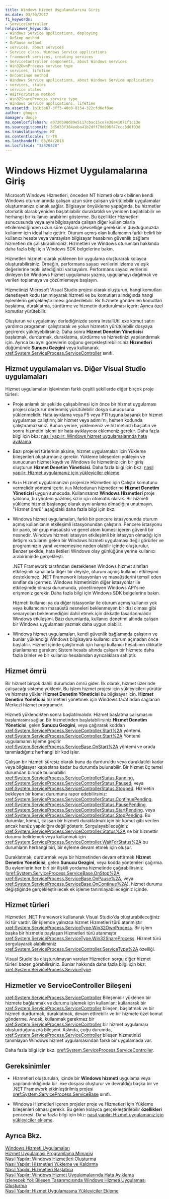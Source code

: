 ```yaml
---
title: Windows Hizmet Uygulamalarına Giriş
ms.date: 03/30/2017
f1_keywords:
- ServiceController
helpviewer_keywords:
- Windows Service applications, deploying
- OnStop method
- OnPause method
- services, about services
- Service class, Windows Service applications
- framework services, creating services
- ServiceController components, about Windows services
- Win32OwnProcess service type
- services, lifetime
- OnContinue method
- Windows Service applications, about Windows Service applications
- services, states
- service states
- WaitForStatus method
- Win32ShareProcess service type
- Windows Service applications, lifetime
ms.assetid: 1b1b5e67-3ff3-40c0-8154-322cfd6ef0ae
author: ghogen
manager: douge
ms.openlocfilehash: e0720b90d89e5117cbac15ce7e38a41071f1c13e
ms.sourcegitcommit: 3d5d33f384eeba41b2dff79d096f47ccc8d8f03d
ms.translationtype: MT
ms.contentlocale: tr-TR
ms.lasthandoff: 05/04/2018
ms.locfileid: "33520428"
---
```

# <a name="introduction-to-windows-service-applications"></a>Windows Hizmet Uygulamalarına Giriş
Microsoft Windows Hizmetleri, önceden NT hizmeti olarak bilinen kendi Windows oturumlarında çalışan uzun süre çalışan yürütülebilir uygulamalar oluşturmanıza olanak sağlar. Bilgisayar önyükleme yaptığında, bu hizmetler otomatik olarak yeniden başlatılabilir duraklatıldı ve yeniden başlatılabilir ve herhangi bir kullanıcı arabirimi gösterme. Bu özellikler Hizmetleri sunucusunda veya aynı bilgisayarda çalışan diğer kullanıcılarla etkilemediğinden uzun süre çalışan işlevselliğe gereksinim duyduğunuzda kullanım için ideal hale getirir. Oturum açmış olan kullanıcının farklı belirli bir kullanıcı hesabı veya varsayılan bilgisayar hesabının güvenlik bağlamı hizmetleri de çalıştırabilirsiniz. Hizmetleri ve Windows oturumları hakkında daha fazla bilgi için Windows SDK belgelerine bakın.  
  
 Hizmetleri hizmeti olarak yüklenen bir uygulama oluşturarak kolayca oluşturabilirsiniz. Örneğin, performans sayacı verilerini izleme ve eşik değerlerine tepki istediğinizi varsayalım. Performans sayacı verilerini dinleyen bir Windows hizmet uygulaması yazma, uygulamayı dağıtmak ve verileri toplamaya ve çözümlemeye başlayın.  
  
 Hizmetinizi Microsoft Visual Studio projesi olarak oluşturun, hangi komutları denetleyen kodu tanımlayarak hizmeti ve bu komutları alındığında hangi eylemlerin gerçekleştirilmesi gönderilebilir. Bir hizmete gönderilen komutları başlatma, duraklatma, sürdürme ve hizmetin durdurulması içerir; Ayrıca özel komutlar yürütebilir.  
  
 Oluşturun ve uygulamayı derlediğinizde sonra InstallUtil.exe komut satırı yardımcı programını çalıştırarak ve yolun hizmetin yürütülebilir dosyaya geçirerek yükleyebilirsiniz. Daha sonra **Hizmet Denetim Yöneticisi** başlatmak, durdurmak, duraklatma, sürdürme ve hizmetinizi yapılandırmak için. Ayrıca bu aynı görevlerin çoğunu gerçekleştirebilirsiniz **Hizmetleri** düğümünde **Sunucu Gezgini** veya kullanarak <xref:System.ServiceProcess.ServiceController> sınıfı.  
  
## <a name="service-applications-vs-other-visual-studio-applications"></a>Hizmet uygulamaları vs. Diğer Visual Studio uygulamaları  
 Hizmet uygulamaları işlevinden farklı çeşitli şekillerde diğer birçok proje türleri:  
  
-   Proje anlamlı bir şekilde çalışabilmesi için önce bir hizmet uygulaması projesi oluşturur derlenmiş yürütülebilir dosya sunucusuna yüklenmelidir. Hata ayıklama veya F5 veya F11 tuşuna basarak bir hizmet uygulaması çalıştırın; bir hizmet veya adımı'nı, hemen kodunda çalıştıramazsınız. Bunun yerine, yüklemeniz ve hizmetinizi başlatın ve sonra hizmetin işlemi bir hata ayıklayıcısı eklemeniz gerekir. Daha fazla bilgi için bkz: [nasıl yapılır: Windows hizmet uygulamalarında hata ayıklama](../../../docs/framework/windows-services/how-to-debug-windows-service-applications.md).  
  
-   Bazı projeleri türlerinin aksine, hizmet uygulamaları için Yükleme bileşenleri oluşturmanız gerekir. Yükleme bileşenleri yükleyin ve sunucunun hizmet kaydı ve Windows ile hizmetiniz için bir giriş oluşturun **Hizmet Denetim Yöneticisi**. Daha fazla bilgi için bkz: [nasıl yapılır: Hizmet uygulamanız için yükleyiciler ekleme](../../../docs/framework/windows-services/how-to-add-installers-to-your-service-application.md).  
  
-   `Main` Hizmet uygulamanızın projenize Hizmetleri için Çalıştır komutunu vermelidir yöntemi içerir. `Run` Metodunun hizmetlerine **Hizmet Denetim Yöneticisi** uygun sunucuda. Kullanırsanız **Windows Hizmetleri** proje şablonu, bu yöntem yazılmış sizin için otomatik olarak. Bir hizmeti yükleme hizmet başlangıç olarak aynı anlama olmadığını unutmayın. "Hizmet ömrü" aşağıdaki daha fazla bilgi için bkz.  
  
-   Windows hizmet uygulamaları, farklı bir pencere istasyonunda oturum açmış kullanıcının etkileşimli istasyonundan çalıştırın. Pencere istasyonu bir pano, bir grup masaüstü ve genel atom kümesi içeren güvenli bir nesnedir. Windows hizmeti istasyon etkileşimli bir istasyon olmadığı için iletişim kutularını gelen bir Windows hizmeti uygulaması değil görürler ve programınızın yanıt vermemesine neden olabilir içinde oluşturulur. Benzer şekilde, hata iletileri Windows olay günlüğüne yerine kullanıcı arabiriminde gerçekleşti.  
  
     .NET Framework tarafından desteklenen Windows hizmet sınıfları etkileşimli kanallarla diğer bir deyişle, oturum açmış kullanıcı etkileşimi desteklemez. .NET Framework istasyonları ve masaüstlerini temsil eden sınıflar da içermez. Windows hizmetinizin diğer istasyonlar ile etkileşimde olması durumunda, yönetilmeyen Windows API'sine erişmeniz gerekir. Daha fazla bilgi için Windows SDK belgelerine bakın.  
  
     Hizmeti kullanıcı ya da diğer istasyonlar ile oturum açmış kullanıcı yok veya kullanıcının masaüstü nesneleri beklenmeyen bir dizi olması gibi senaryoları beklenmediğini dahil etmek için dikkatle tasarlanmalıdır Windows etkileşimi. Bazı durumlarda, kullanıcı denetimi altında çalışan bir Windows uygulaması yazmak daha uygun olabilir.  
  
-   Windows hizmet uygulamaları, kendi güvenlik bağlamında çalıştırın ve bunlar yüklendiği Windows bilgisayara kullanıcı oturum açmadan önce başlatılır. Hizmet içinde çalıştırmak için hangi kullanıcı hesabının dikkatle planlamanız gereken; Sistem hesabı altında çalışan bir hizmete daha fazla izinler ve bir kullanıcı hesabından ayrıcalıklara sahiptir.  
  
## <a name="service-lifetime"></a>Hizmet ömrü  
 Bir hizmet birçok dahili durumdan ömrü gider. İlk olarak, hizmet üzerinde çalışacağı sisteme yüklenir. Bu işlem hizmet projesi için yükleyicileri yürütür ve hizmete yükler **Hizmet Denetim Yöneticisi** bu bilgisayar için. **Hizmet Denetim Yöneticisi** hizmetleri yönetmek için Windows tarafından sağlanan Merkezi hizmet programıdır.  
  
 Hizmeti yüklendikten sonra başlatılmalıdır. Hizmet başlatma çalışmasını başlamasını sağlar. Bir hizmetinden başlatabilirsiniz **Hizmet Denetim Yöneticisi**, gelen **Sunucu Gezgini**, veya çağırarak koddan <xref:System.ServiceProcess.ServiceController.Start%2A> yöntemi. <xref:System.ServiceProcess.ServiceController.Start%2A> Yöntemi uygulamanın işleme geçirir <xref:System.ServiceProcess.ServiceBase.OnStart%2A> yöntemi ve orada tanımladığınız herhangi bir kod işler.  
  
 Çalışan bir hizmeti süresiz olarak bunu da durduruldu veya duraklatıldı kadar veya bilgisayar kapatılana kadar bu durumda bulunabilir. Bir hizmet üç temel durumdan birinde bulunabilir: <xref:System.ServiceProcess.ServiceControllerStatus.Running>, <xref:System.ServiceProcess.ServiceControllerStatus.Paused>, veya <xref:System.ServiceProcess.ServiceControllerStatus.Stopped>. Hizmetin bekleyen bir komut durumunu rapor edebilirsiniz: <xref:System.ServiceProcess.ServiceControllerStatus.ContinuePending>, <xref:System.ServiceProcess.ServiceControllerStatus.PausePending>, <xref:System.ServiceProcess.ServiceControllerStatus.StartPending>, veya <xref:System.ServiceProcess.ServiceControllerStatus.StopPending>. Bu durumlar, komut, çalışan bir hizmeti duraklatmak için bir komut gibi verilen ancak henüz yapıldığını değil gösterir. Sorgulayabileceğiniz <xref:System.ServiceProcess.ServiceController.Status%2A> ne bir hizmettir durumu belirlemek veya kullanmak için <xref:System.ServiceProcess.ServiceController.WaitForStatus%2A> bu durumların herhangi biri, bir eyleme devam etmek için oluşur.  
  
 Duraklatmak, durdurmak veya bir hizmetinden devam ettirmek **Hizmet Denetim Yöneticisi**, gelen **Sunucu Gezgini**, veya kodda yöntemleri çağırma. Bu eylemlerin her biri bir ilişkili yordama hizmetinde çağırabilirsiniz (<xref:System.ServiceProcess.ServiceBase.OnStop%2A>, <xref:System.ServiceProcess.ServiceBase.OnPause%2A>, veya <xref:System.ServiceProcess.ServiceBase.OnContinue%2A>), hizmet durumu değiştiğinde gerçekleştirilecek ek işleme tanımlayabileceğiniz içinde.  
  
## <a name="types-of-services"></a>Hizmet türleri  
 Hizmetleri .NET Framework kullanarak Visual Studio'da oluşturabileceğiniz iki tür vardır. Bir işlemde yalnızca hizmet Hizmetleri türü atanmıştır <xref:System.ServiceProcess.ServiceType.Win32OwnProcess>. Bir işlem başka bir hizmetle paylaşan Hizmetleri türü atanmıştır <xref:System.ServiceProcess.ServiceType.Win32ShareProcess>. Hizmet türü sorgulayarak alabilirsiniz <xref:System.ServiceProcess.ServiceController.ServiceType%2A> özelliği.  
  
 Visual Studio'da oluşturulmayan varolan Hizmetleri sorgu diğer hizmet türleri bazen görebilirsiniz. Bunlar hakkında daha fazla bilgi için bkz: <xref:System.ServiceProcess.ServiceType>.  
  
## <a name="services-and-the-servicecontroller-component"></a>Hizmetler ve ServiceController Bileşeni  
 <xref:System.ServiceProcess.ServiceController> Bileşenidir yüklenen bir hizmete bağlanmak ve durumu işlemek için kullanılan; kullanarak bir <xref:System.ServiceProcess.ServiceController> bileşen, başlatmak ve bir hizmeti durdurmak, duraklatmak, devam ettirebilir ve bir hizmete özel komut gönderme. Ancak, kullanmak gerekmez bir <xref:System.ServiceProcess.ServiceController> bir hizmet uygulaması oluşturduğunuzda bileşeni. Aslında, çoğu durumda, <xref:System.ServiceProcess.ServiceController> bileşen hizmetinizi tanımlayan Windows hizmet uygulamasından farklı bir uygulamada var.  
  
 Daha fazla bilgi için bkz. <xref:System.ServiceProcess.ServiceController>.  
  
## <a name="requirements"></a>Gereksinimler  
  
-   Hizmetleri oluşturulan, içinde bir **Windows hizmeti** uygulama veya yapılandırıldığında bir .exe dosyası oluşturur ve devraldığı başka bir ve .NET Framework etkinleştirilmiş projesi <xref:System.ServiceProcess.ServiceBase> sınıfı.  
  
-   Windows Hizmetleri içeren projeler proje ve Hizmetleri için Yükleme bileşenleri olması gerekir. Bu gelen kolayca gerçekleştirilebilir **özellikleri** penceresi. Daha fazla bilgi için bkz: [nasıl yapılır: Hizmet uygulamanız için yükleyiciler ekleme](../../../docs/framework/windows-services/how-to-add-installers-to-your-service-application.md).  
  
## <a name="see-also"></a>Ayrıca Bkz.  
 [Windows Hizmeti Uygulamaları](../../../docs/framework/windows-services/index.md)  
 [Hizmet Uygulaması Programlama Mimarisi](../../../docs/framework/windows-services/service-application-programming-architecture.md)  
 [Nasıl Yapılır: Windows Hizmetleri Oluşturma](../../../docs/framework/windows-services/how-to-create-windows-services.md)  
 [Nasıl Yapılır: Hizmetleri Yükleme ve Kaldırma](../../../docs/framework/windows-services/how-to-install-and-uninstall-services.md)  
 [Nasıl Yapılır: Hizmetleri Başlatma](../../../docs/framework/windows-services/how-to-start-services.md)  
 [Nasıl Yapılır: Windows Hizmet Uygulamalarında Hata Ayıklama](../../../docs/framework/windows-services/how-to-debug-windows-service-applications.md)  
 [İzlenecek Yol: Bileşen Tasarımcısında Windows Hizmeti Uygulaması Oluşturma](../../../docs/framework/windows-services/walkthrough-creating-a-windows-service-application-in-the-component-designer.md)  
 [Nasıl Yapılır: Hizmet Uygulamasına Yükleyiciler Ekleme](../../../docs/framework/windows-services/how-to-add-installers-to-your-service-application.md)
